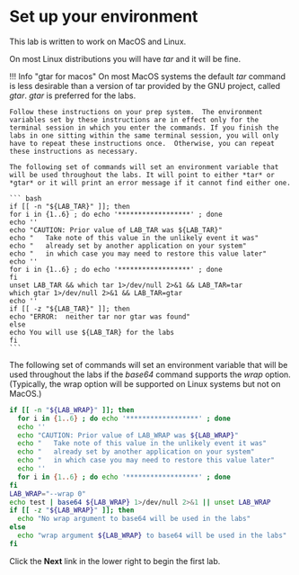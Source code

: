 # Set up your environment

This lab is written to work on MacOS and Linux.  

On most Linux distributions you will have *tar* and it will be fine.

!!! Info "gtar for macos"
	On most MacOS systems the default *tar* command is less desirable than a version of tar provided by the GNU project, called *gtar*. *gtar* is preferred for the labs.
	
	Follow these instructions on your prep system.  The environment variables set by these instructions are in effect only for the terminal session in which you enter the commands. If you finish the labs in one sitting within the same terminal session, you will only have to repeat these instructions once.  Otherwise, you can repeat these instructions as necessary.
	
	The following set of commands will set an environment variable that will be used throughout the labs. It will point to either *tar* or *gtar* or it will print an error message if it cannot find either one.

	``` bash
	if [[ -n "${LAB_TAR}" ]]; then
	for i in {1..6} ; do echo '******************' ; done
	echo ''
	echo "CAUTION: Prior value of LAB_TAR was ${LAB_TAR}"
	echo "   Take note of this value in the unlikely event it was"
	echo "   already set by another application on your system"
	echo "   in which case you may need to restore this value later"
	echo ''
	for i in {1..6} ; do echo '******************' ; done
	fi
	unset LAB_TAR && which tar 1>/dev/null 2>&1 && LAB_TAR=tar
	which gtar 1>/dev/null 2>&1 && LAB_TAR=gtar
	echo ''
	if [[ -z "${LAB_TAR}" ]]; then 
	echo "ERROR:  neither tar nor gtar was found" 
	else
	echo You will use ${LAB_TAR} for the labs
	fi
	```

The following set of commands will set an environment variable that will be used throughout the labs if the *base64* command supports the *wrap* option. (Typically, the wrap option will be supported on Linux systems but not on MacOS.)

``` bash
if [[ -n "${LAB_WRAP}" ]]; then
  for i in {1..6} ; do echo '******************' ; done
  echo ''
  echo "CAUTION: Prior value of LAB_WRAP was ${LAB_WRAP}"
  echo "   Take note of this value in the unlikely event it was"
  echo "   already set by another application on your system"
  echo "   in which case you may need to restore this value later"
  echo ''
  for i in {1..6} ; do echo '******************' ; done
fi
LAB_WRAP="--wrap 0"
echo test | base64 ${LAB_WRAP} 1>/dev/null 2>&1 || unset LAB_WRAP 
if [[ -z "${LAB_WRAP}" ]]; then
  echo "No wrap argument to base64 will be used in the labs"
else  
  echo "wrap argument ${LAB_WRAP} to base64 will be used in the labs"
fi
```

Click the **Next** link in the lower right to begin the first lab.

